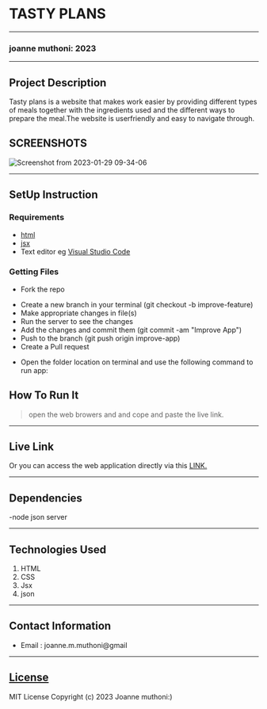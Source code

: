# TASTY PLANS
*****
### joanne muthoni: 2023
****
## Project Description
Tasty plans is a website that makes work easier by  providing different types of meals together with the ingredients used and the different ways to prepare the meal.The website is userfriendly and easy to navigate through.
 
   

## SCREENSHOTS
![Screenshot from 2023-01-29 09-34-06](https://user-images.githubusercontent.com/117694716/215333783-cb4db81f-e22e-4d90-86d1-40513671fb64.png)





********
## SetUp Instruction
### Requirements
* [html](https://www.w3schools.com/html/)
* [jsx](https://www.w3schools.com/react/react_jsx.asp)
* Text editor eg [Visual Studio Code](https://code.visualstudio.com/download)


### Getting Files
* Fork the repo
- Create a new branch in your terminal (git checkout -b improve-feature)
- Make appropriate changes in file(s)
- Run the server to see the changes
- Add the changes and commit them (git commit -am "Improve App")
- Push to the branch (git push origin improve-app)
- Create a Pull request
* Open the folder location on terminal and use the following command to run app:

## How To Run It
>  open the web browers and  and cope and paste the live link.
*****
## Live Link
Or you can access the web application directly via this [LINK.](https://final-project-site.vercel.app/)
***
## Dependencies
-node
json server
*****
## Technologies Used
1. HTML
2. CSS
3. Jsx
4. json
*****
## Contact Information
* Email : joanne.m.muthoni@gmail
*****
## [License](LICENSE)
MIT License
Copyright (c) 2023 Joanne muthoni:)